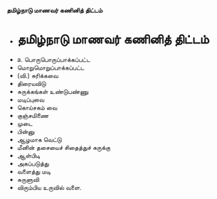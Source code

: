 **தமிழ்நாடு மாணவர் கணினித் திட்டம்**
- # தமிழ்நாடு மாணவர் கணினித் திட்டம்
- a. பொருபொருப்பாக்கப்பட்ட
- மொறுமொறுப்பாக்கப்பட்ட
- (வி.) சுரிக்கவை
- திரையவிடு
- சுருக்கங்கள் உண்டுபண்ணு
- மடிப்புவை
- கொய்சகம் வை
- குஞ்சமிணை
- முடை
- பின்னு
- ஆழமாக வெட்டு
- மீனின் தசையைச் சிதைத்துச் சுருக்கு
- ஆள்பிடி
- அகப்படுத்து
- வளைத்து மடி
- சுருளுவி
- விரும்பிய உருவில் வளை.


